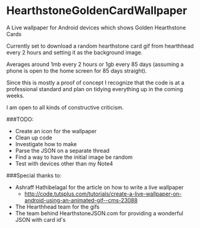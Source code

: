 # HearthstoneGoldenCardWallpaper

A Live wallpaper for Android devices which shows Golden Hearthstone Cards

Currently set to download a random hearthstone card gif from hearthhead every 2 hours and setting it as the background image.

Averages around 1mb every 2 hours or 1gb every 85 days (assuming a phone is open to the home screen for 85 days straight).

Since this is mostly a proof of concept I recognize that the code is at a professional standard and plan on tidying everything up in the coming weeks.

I am open to all kinds of constructive criticism.

###TODO:
* Create an icon for the wallpaper
* Clean up code
* Investigate how to make 
* Parse the JSON on a separate thread
* Find a way to have the initial image be random
* Test with devices other than my Note4

###Special thanks to:
* Ashraff Hathibelagal for the article on how to write a live wallpaper
  * http://code.tutsplus.com/tutorials/create-a-live-wallpaper-on-android-using-an-animated-gif--cms-23088
* The Hearthhead team for the gifs
* The team behind HearthstoneJSON.com for providing a wonderful JSON with card id's
